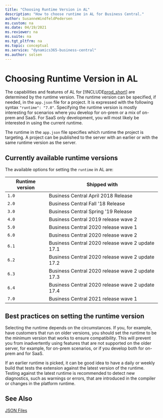 ```yaml
---
title: "Choosing Runtime Version in AL"
description: "How to choose runtime in AL for Business Central."
author: SusanneWindfeldPedersen
ms.custom: na
ms.date: 04/19/2021
ms.reviewer: na
ms.suite: na
ms.tgt_pltfrm: na
ms.topic: conceptual
ms.service: "dynamics365-business-central"
ms.author: solsen
---
```


# Choosing Runtime Version in AL

The capabilities and features of AL for [!INCLUDE[prod_short](../includes/prod_short.md)] are determined by the runtime version. The runtime version can be specified, if needed, in the `app.json` file for a project. It is expressed with the following syntax `"runtime": "7.0"`. Specifying the runtime version is mostly interesting for scenarios where you develop for on-prem or a mix of on-prem and SaaS. For SaaS only development, you will most likely be interested in using the current runtime.

The runtime in the `app.json` file specifies which runtime the project is targeting. A project can be published to the server with an earlier or with the same runtime version as the server. 

## Currently available runtime versions

The available options for setting the `runtime` in AL are:

|Runtime version|Shipped with                       |
|---------------|-----------------------------------|
|`1.0`          |Business Central April 2018 Release|
|`2.0`          |Business Central Fall '18 Release  |
|`3.0`          |Business Central Spring '19 Release|
|`4.0`          |Business Central 2019 release wave 2|
|`5.0`          |Business Central 2020 release wave 1|
|`6.0`          |Business Central 2020 release wave 2|
|`6.1`          |Business Central 2020 release wave 2 update 17.1|
|`6.2`          |Business Central 2020 release wave 2 update 17.2|
|`6.3`          |Business Central 2020 release wave 2 update 17.3|
|`6.4`          |Business Central 2020 release wave 2 update 17.4|
|`7.0`          |Business Central 2021 release wave 1|

## Best practices on setting the runtime version

Selecting the runtime depends on the circumstances. If you, for example, have customers that run on older versions, you should set the runtime to be the minimum version that works to ensure compatibility. This will prevent you from inadvertently using features that are not supported on the older server, for example, for on-prem scenarios, or if you develop both for on-prem and for SaaS. 

If an earlier runtime is picked, it can be good idea to have a daily or weekly build that tests the extension against the latest version of the runtime. Testing against the latest runtime is recommended to detect new diagnostics, such as warnings or errors, that are introduced in the compiler or changes in the platform runtime.

## See Also

[JSON Files](devenv-json-files.md)  